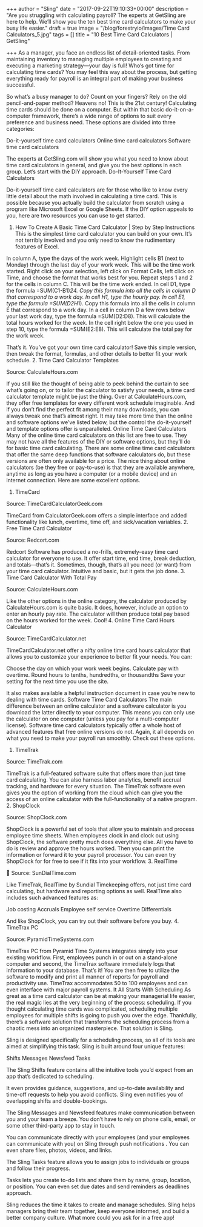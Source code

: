+++
author = "Sling"
date = "2017-09-22T19:10:33+00:00"
description = "Are you struggling with calculating payroll? The experts at GetSling are here to help. We’ll show you the ten best time card calculators to make your busy life easier."
draft = true
image = "/blog/forestryio/images/Time Card Calculators_5.jpg"
tags = []
title = "10 Best Time Card Calculators | GetSling"

+++
As a manager, you face an endless list of detail-oriented tasks. From maintaining inventory to managing multiple employees to creating and executing a marketing strategy—your day is full! Who’s got time for calculating time cards? You may feel this way about the process, but getting everything ready for payroll is an integral part of making your business successful.



So what’s a busy manager to do? Count on your fingers? Rely on the old pencil-and-paper method? Heavens no! This is the 21st century! Calculating time cards should be done on a computer. But within that basic do-it-on-a-computer framework, there’s a wide range of options to suit every preference and business need. These options are divided into three categories:

Do-it-yourself time card calculators
Online time card calculators
Software time card calculators

The experts at GetSling.com will show you what you need to know about time card calculators in general, and give you the best options in each group. Let’s start with the DIY approach.
Do-It-Yourself Time Card Calculators



Do-it-yourself time card calculators are for those who like to know every little detail about the math involved in calculating a time card. This is possible because you actually build the calculator from scratch using a program like Microsoft Excel or Google Sheets. If the DIY option appeals to you, here are two resources you can use to get started.
1. How To Create A Basic Time Card Calculator | Step by Step Instructions
This is the simplest time card calculator you can build on your own. It’s not terribly involved and you only need to know the rudimentary features of Excel.

In column A, type the days of the work week.
Highlight cells B1 (next to Monday) through the last day of your work week. This will be the time work started.
Right click on your selection, left click on Format Cells, left click on Time, and choose the format that works best for you.
Repeat steps 1 and 2 for the cells in column C. This will be the time work ended.
In cell D1, type the formula =SUM(C1-B1)*24.
Copy this formula into all the cells in column D that correspond to a work day.
In cell H1, type the hourly pay.
In cell E1, type the formula =SUM(D2*$H$1).
Copy this formula into all the cells in column E that correspond to a work day.
In a cell in column D a few rows below your last work day, type the formula =SUM(D2:D8). This will calculate the total hours worked for the week.
In the cell right below the one you used in step 10, type the formula =SUM(E2:E8). This will calculate the total pay for the work week.

That’s it. You’ve got your own time card calculator! Save this simple version, then tweak the format, formulas, and other details to better fit your work schedule.
2. Time Card Calculator Templates


Source: CalculateHours.com

If you still like the thought of being able to peek behind the curtain to see what’s going on, or to tailor the calculator to satisfy your needs, a time card calculator template might be just the thing. Over at CalculateHours.com, they offer free templates for every different work schedule imaginable. And if you don’t find the perfect fit among their many downloads, you can always tweak one that’s almost right. It may take more time than the online and software options we’ve listed below, but the control the do-it-yourself and template options offer is unparalleled.
Online Time Card Calculators
Many of the online time card calculators on this list are free to use. They may not have all the features of the DIY or software options, but they’ll do for basic time card calculating. There are some online time card calculators that offer the same deep functions that software calculators do, but these versions are often only available for a price. The nice thing about online calculators (be they free or pay-to-use) is that they are available anywhere, anytime as long as you have a computer (or a mobile device) and an internet connection. Here are some excellent options.
1. TimeCard


Source: TimeCardCalculatorGeek.com

TimeCard from CalculatorGeek.com offers a simple interface and added functionality like lunch, overtime, time off, and sick/vacation variables.
2. Free Time Card Calculator


Source: Redcort.com

Redcort Software has produced a no-frills, extremely-easy time card calculator for everyone to use. It offer start time, end time, break deduction, and totals—that’s it. Sometimes, though, that’s all you need (or want) from your time card calculator. Intuitive and basic, but it gets the job done. 
3.  Time Card Calculator With Total Pay


Source: CalculateHours.com

Like the other options in the online category, the calculator produced by CalculateHours.com is quite basic. It does, however, include an option to enter an hourly pay rate. The calculator will then produce total pay based on the hours worked for the week. Cool!
4. Online Time Card Hours Calculator


Source: TimeCardCalculator.net

TimeCardCalculator.net offer a nifty online time card hours calculator that allows you to customize your experience to better fit your needs. You can:

Choose the day on which your work week begins.
Calculate pay with overtime.
Round hours to tenths, hundredths, or thousandths
Save your setting for the next time you use the site.

It also makes available a helpful instruction document in case you’re new to dealing with time cards.
Software Time Card Calculators
The main difference between an online calculator and a software calculator is you download the latter directly to your computer. This means you can only use the calculator on one computer (unless you pay for a multi-computer license). Software time card calculators typically offer a whole host of advanced features that free online versions do not. Again, it all depends on what you need to make your payroll run smoothly. Check out these options.
1. TimeTrak


Source: TimeTrak.com

TimeTrak is a full-featured software suite that offers more than just time card calculating. You can also harness labor analytics, benefit accrual tracking, and hardware for every situation. The TimeTrak software even gives you the option of working from the cloud which can give you the access of an online calculator with the full-functionality of a native program.
2. ShopClock


Source: ShopClock.com

ShopClock is a powerful set of tools that allow you to maintain and process employee time sheets. When employees clock in and clock out using ShopClock, the software pretty much does everything else. All you have to do is review and approve the hours worked. Then you can print the information or forward it to your payroll processor. You can even try ShopClock for for free to see if it fits into your workflow.
3. RealTime



Source: SunDialTime.com

Like TimeTrak, RealTime by Sundial Timekeeping offers, not just time card calculating, but hardware and reporting options as well. RealTime also includes such advanced features as:

Job costing
Accruals
Employee self service
Overtime
Differentials

And like ShopClock, you can try out their software before you buy.
4. TimeTrax PC


Source: PyramidTimeSystems.com

TimeTrax PC from Pyramid Time Systems integrates simply into your existing workflow. First, employees punch in or out on a stand-alone computer and second, the TimeTrax software immediately logs that information to your database. That’s it! You are then free to utilize the software to modify and print all manner of reports for payroll and productivity use. TimeTrax accommodates 50 to 100 employees and can even interface with major payroll systems.
It All Starts With Scheduling
As great as a time card calculator can be at making your managerial life easier, the real magic lies at the very beginning of the process: scheduling. If you thought calculating time cards was complicated, scheduling multiple employees for multiple shifts is going to push you over the edge. Thankfully, there’s a software solution that transforms the scheduling process from a chaotic mess into an organized masterpiece. That solution is Sling.



Sling is designed specifically for a scheduling process, so all of its tools are aimed at simplifying this task. Sling is built around four unique features:

Shifts
Messages
Newsfeed
Tasks

The Sling Shifts feature contains all the intuitive tools you’d expect from an app that’s dedicated to scheduling. 


It even provides guidance, suggestions, and up-to-date availability and time-off requests to help you avoid conflicts. Sling even notifies you of overlapping shifts and double-bookings.



The Sling Messages and Newsfeed features make communication between you and your team a breeze. You don’t have to rely on phone calls, email, or some other third-party app to stay in touch.



You can communicate directly with your employees (and your employees can communicate with you) on Sling through push notifications . You can even share files, photos, videos, and links.

The Sling Tasks feature allows you to assign jobs to individuals or groups and follow their progress.



Tasks lets you create to-do lists and share them by name, group, location, or position. You can even set due dates and send reminders as deadlines approach.

Sling reduces the time it takes to create and manage schedules. Sling helps managers bring their team together, keep everyone informed, and build a better company culture. What more could you ask for in a free app!

